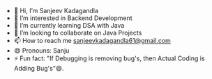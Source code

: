 - 👋 Hi, I’m Sanjeev Kadagandla
- 👀 I’m interested in Backend Development
- 🌱 I’m currently learning DSA with Java
- 💞️ I’m looking to collaborate on Java Projects
- 📫 How to reach me sanjeevkadagandla61@gmail.com 
- 😄 Pronouns: Sanju
- ⚡ Fun fact: "If Debugging is removing bug's, then Actual Coding is Adding Bug's"😄.

<!---
Ksanjeev7/Ksanjeev7 is a ✨ special ✨ repository because its `README.md` (this file) appears on your GitHub profile.
You can click the Preview link to take a look at your changes.
--->
